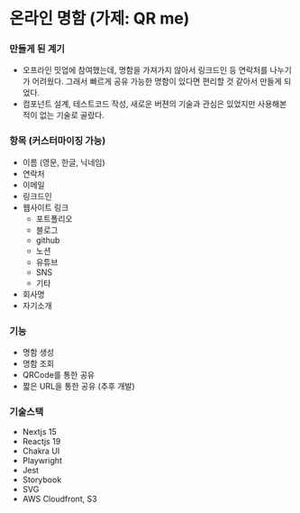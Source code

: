# 온라인 명함 (가제: QR me)

### 만들게 된 계기

- 오프라인 밋업에 참여했는데, 명함을 가져가지 않아서 링크드인 등 연락처를 나누기가 어려웠다. 그래서 빠르게 공유 가능한 명함이 있다면 편리할 것 같아서 만들게 되었다.
- 컴포넌트 설계, 테스트코드 작성, 새로운 버젼의 기술과 관심은 있었지만 사용해본 적이 없는 기술로 골랐다.

### 항목 (커스터마이징 가능)

- 이름 (영문, 한글, 닉네임)
- 연락처
- 이메일
- 링크드인
- 웹사이트 링크
  - 포트폴리오
  - 블로그
  - github
  - 노션
  - 유튜브
  - SNS
  - 기타
- 회사명
- 자기소개

### 기능

- 명함 생성
- 명함 조회
- QRCode를 통한 공유
- 짧은 URL을 통한 공유 (추후 개발)

### 기술스택

- Nextjs 15
- Reactjs 19
- Chakra UI
- Playwright
- Jest
- Storybook
- SVG
- AWS Cloudfront, S3

